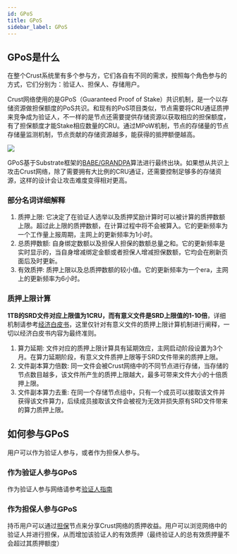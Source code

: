 ```yaml
---
id: GPoS
title: GPoS
sidebar_label: GPoS
---
```


## GPoS是什么
在整个Crust系统里有多个参与方，它们各自有不同的需求，按照每个角色参与的方式，它们分别为：验证人、担保人、存储用户。

Crust网络使用的是GPoS（Guaranteed Proof of Stake）共识机制，是一个以存储资源做担保额度的PoS共识。和现有的PoS项目类似，节点需要将CRU通证质押来竞争成为验证人，不一样的是节点还需要提供存储资源以获取相应的担保额度，有了担保额度才能Stake相应数量的CRU。通过MPoW机制，节点的存储量的节点存储量监测机制，节点贡献的存储资源越多，能获得的抵押额便越高。

![](https://crust-data.oss-cn-shanghai.aliyuncs.com/wiki/general/gpos.png)

GPoS基于Substrate框架的[BABE/GRANDPA](https://wiki.polkadot.network/docs/en/learn-consensus#what-is-grandpababe)算法进行最终出块。如果想从共识上攻击Crust网络，除了需要拥有大比例的CRU通证，还需要控制足够多的存储资源，这样的设计会让攻击难度变得相对更高。

### 部分名词详细解释
1.  质押上限: 它决定了在验证人选举以及质押奖励计算时可以被计算的质押数额上限。超过此上限的质押数额，在计算过程中将不会被算入。它的更新频率为一个工作量上报周期，主网上的更新频率为1小时。
2.  总质押数额: 自身绑定数额以及担保人担保的数额总量之和。它的更新频率是实时显示的，当自身增减绑定金额或者担保人增减担保数额，它均会在刷新页面后及时更新。
3.  有效质押: 质押上限以及总质押数额的较小值。它的更新频率为一个era，主网上的更新频率为6小时。

### 质押上限计算
**1TB的SRD文件对应上限值为1CRU，而有意义文件是SRD上限值的1-10倍**，详细机制请参考[经济白皮书](https://crust-data.oss-cn-shanghai.aliyuncs.com/crust-home/whitepapers/ecowhitepaper.pdf)，这里仅针对有意义文件的质押上限计算机制进行阐释，一切以经济白皮书内容为最终准则。
1.  算力延期: 文件对应的质押上限计算具有延期效应，主网启动阶段设置为3个月。在算力延期阶段，有意义文件质押上限等于SRD文件带来的质押上限。
2.  文件副本算力倍数: 同一文件会被Crust网络中的不同节点进行存储，当存储的节点数目越多，该文件所产生的质押上限越大，最多可带来文件大小的十倍质押上限。
3.  文件副本算力去重: 在同一个存储节点组中，只有一个成员可以接取该文件并获得该文件算力，后续成员接取该文件会被视为无效并损失原有SRD文件带来的算力质押上限。

## 如何参与GPoS
用户可以作为验证人参与，或者作为担保人参与。

### 作为验证人参与GPoS
作为验证人参与网络请参考[验证人指南](validatorGuidance.md)

### 作为担保人参与GPoS
持币用户可以通过[担保](guarantor-guidance.md)节点来分享Crust网络的质押收益。用户可以浏览网络中的验证人并进行担保，从而增加该验证人的有效质押（最终验证人的总有效质押量不会超过其质押额度）
